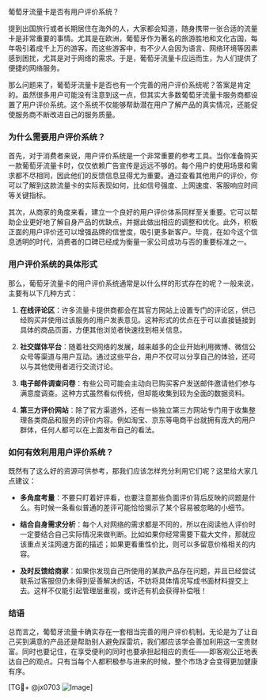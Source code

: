 葡萄牙流量卡是否有用户评价系统？

提到出国旅行或者长期居住在海外的人，大家都会知道，随身携带一张合适的流量卡是非常重要的事情。尤其是在欧洲，葡萄牙作为著名的旅游胜地和文化古国，每年吸引着成千上万的游客。而这些游客中，有不少人会因为语言、网络环境等因素感到困扰，尤其是对于网络的需求。于是，葡萄牙流量卡应运而生，为人们提供了便捷的网络服务。

那么问题来了，葡萄牙流量卡是否也有一个完善的用户评价系统呢？答案是肯定的。虽然很多用户可能没有注意到这一点，但其实大多数葡萄牙流量卡服务商都设置了用户评价系统。这个系统不仅能够帮助潜在用户了解产品的真实情况，还能促使服务商不断改进自己的服务质量。

### 为什么需要用户评价系统？

首先，对于消费者来说，用户评价系统是一个非常重要的参考工具。当你准备购买一款葡萄牙流量卡时，仅仅依赖广告宣传是远远不够的。每个用户的使用场景和需求都不尽相同，因此他们的反馈信息显得尤为重要。通过查看其他用户的评价，你可以了解到这款流量卡的实际表现如何，比如信号强度、上网速度、客服响应时间等关键指标。

其次，从商家的角度来看，建立一个良好的用户评价体系同样至关重要。它可以帮助企业更好地了解自身产品的优缺点，并据此做出相应的调整和优化。此外，积极正面的用户评价还可以增强品牌的信誉度，吸引更多新客户。毕竟，在如今这个信息透明的时代，消费者的口碑已经成为衡量一家公司成功与否的重要标准之一。

### 用户评价系统的具体形式

那么，葡萄牙流量卡的用户评价系统通常是以什么样的形式存在的呢？一般来说，主要有以下几种方式：

1. **在线评论区**：许多流量卡提供商都会在其官方网站上设置专门的评论区，供已经购买并使用过该服务的用户发表意见。这种形式的优点在于可以直接链接到具体的商品页面，方便其他浏览者快速找到相关信息。

2. **社交媒体平台**：随着社交网络的发展，越来越多的企业开始利用微博、微信公众号等渠道与用户互动。通过这些平台，用户不仅可以分享自己的体验，还可以与其他使用者进行交流讨论。

3. **电子邮件调查问卷**：有些公司可能会主动向已购买客户发送邮件邀请他们参与满意度调查。这种方式虽然看似传统，但却能收集到较为全面的数据资料。

4. **第三方评价网站**：除了官方渠道外，还有一些独立第三方网站专门用于收集整理各类商品和服务的评价内容。例如淘宝、京东等电商平台就拥有庞大的用户群体，任何人都可以在上面发布自己的看法。

### 如何有效利用用户评价系统？

既然有了这么好的资源可供参考，那我们应该怎样充分利用它们呢？这里给大家几点建议：

- **多角度考量**：不要只盯着好评看，也要注意那些负面评价背后反映的问题是什么。有时候一条看似普通的差评可能恰恰揭示了某个容易被忽略的小细节。
  
- **结合自身需求分析**：每个人对网络的需求都是不同的，所以在阅读他人评价时一定要结合自己实际情况来做判断。比如如果你经常需要下载大文件，那就应该重点关注网速方面的描述；如果更看重性价比，则可以多留意价格相关的内容。

- **及时反馈给商家**：如果你发现自己所使用的某款产品存在问题，并且已经尝试联系过客服但仍未得到妥善解决的话，不妨将具体情况写成书面材料提交上去。这样不仅能引起管理层重视，或许还有机会获得补偿哦！

### 结语

总而言之，葡萄牙流量卡确实存在一套相当完善的用户评价机制。无论是为了让自己买到满意的产品还是帮助别人避免踩雷坑，我们都应该学会善加利用这一宝贵财富。同时也要记住，在享受便利的同时也要承担起相应的责任——即客观公正地表达自己的观点。只有当每个人都积极参与进来的时候，整个市场才会变得更加健康有序。

[TG💪+ @jx0703 ![Image](https://github.com/user-attachments/assets/dbca1d08-cadb-493c-b0ec-ad6f7a83f270)]